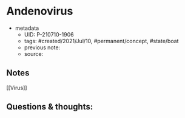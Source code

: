 ---
---

# Andenovirus

- metadata
	- UID: P-210710-1906
	- tags: #created/2021/Jul/10, #permanent/concept, #state/boat  
	- previous note: 
	- source: 

## Notes
[[Virus]]
## Questions & thoughts:

